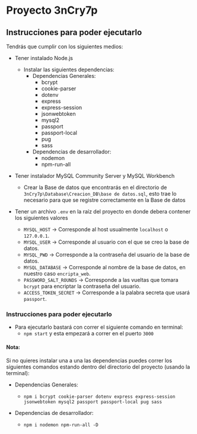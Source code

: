 # Proyecto 3nCry7p

## Instrucciones para poder ejecutarlo

Tendrás que cumplir con los siguientes medios:

- Tener instalado Node.js
    - Instalar las siguientes dependencias:
        - Dependencias Generales:
            - bcrypt
            - cookie-parser
            - dotenv
            - express
            - express-session
            - jsonwebtoken
            - mysql2
            - passport
            - passport-local
            - pug
            - sass
        - Dependencias de desarrollador:
            - nodemon
            - npm-run-all

- Tener instalador MySQL Community Server y MySQL Workbench
    - Crear la Base de datos que encontrarás en el directorio de `3nCry7p\Database\Creacion_DB\base de datos.sql`, esto trae lo necesario para que se registre correctamente en la Base de datos 

- Tener un archivo `.env` en la raíz del proyecto en donde debera contener los siguientes valores
    - `MYSQL_HOST` → Corresponde al host usualmente `localhost` o  `127.0.0.1`.
    - `MYSQL_USER` → Corresponde al usuario con el que se creo la base de datos.
    - `MYSQL_PWD` → Corresponde a la contraseña del usuario de la base de datos.
    - `MYSQL_DATABASE` → Corresponde al nombre de la base de datos, en nuestro caso `encripta_web`.
    - `PASSWORD_SALT_ROUNDS` → Corresponde a las vueltas que tomara `bcrypt` para encriptar la contraseña del usuario.
    - `ACCESS_TOKEN_SECRET` → Corresponde a la palabra secreta que usará `passport`.


### Instrucciones para poder ejecutarlo

- Para ejecutarlo bastará con correr el siguiente comando en terminal:
    - `npm start` y esta empezará a correr en el puerto `3000`


#### Nota: 
Si no quieres instalar una a una las dependencias puedes correr los siguientes comandos estando dentro del directorio del proyecto (usando la terminal):

- Dependencias Generales:
    - `npm i bcrypt cookie-parser dotenv express express-session jsonwebtoken mysql2 passport passport-local pug sass`

- Dependencias de desarrollador:
    - `npm i nodemon npm-run-all -D`


